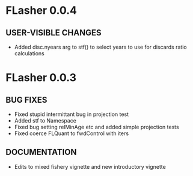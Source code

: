 # FLasher 0.0.4

## USER-VISIBLE CHANGES

- Added disc.nyears arg to stf() to select years to use for discards ratio calculations

# FLasher 0.0.3

## BUG FIXES

- Fixed stupid intermittant bug in projection test
- Added stf to Namespace
- Fixed bug setting relMinAge etc and added simple projection tests
- Fixed coerce FLQuant to fwdControl with iters

## DOCUMENTATION

- Edits to mixed fishery vignette and new introductory vignette
